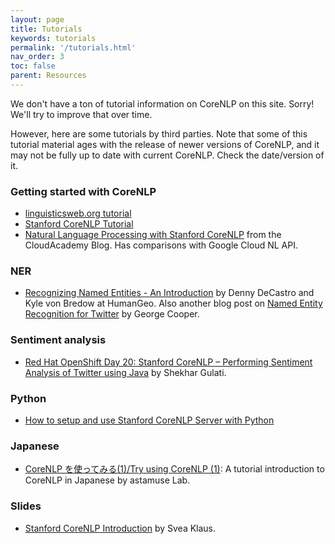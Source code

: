 ```yaml
---
layout: page
title: Tutorials
keywords: tutorials
permalink: '/tutorials.html'
nav_order: 3
toc: false
parent: Resources
---
```


We don't have a ton of tutorial information on CoreNLP on this site. Sorry! We'll try to improve that over time.

However, here are some tutorials by third parties. Note that some of this tutorial material ages with the release of newer versions of CoreNLP, and it may not be fully up to date with current CoreNLP. Check the date/version of it.

### Getting started with CoreNLP

* [linguisticsweb.org tutorial](http://www.linguisticsweb.org/doku.php?id=linguisticsweb:tutorials:linguistics_tutorials:automaticannotation:stanford_core_nlp)
* [Stanford CoreNLP Tutorial](https://interviewbubble.com/stanford-corenlp-tutorial/)
* [Natural Language Processing with Stanford CoreNLP](https://cloudacademy.com/blog/natural-language-processing-stanford-corenlp-2/) from the CloudAcademy Blog. Has comparisons with Google Cloud NL API.

### NER

* [Recognizing Named Entities - An Introduction](http://blog.thehumangeo.com/ner-intro.html) by Denny DeCastro and Kyle von Bredow at HumanGeo.  Also another blog post on [Named Entity Recognition for Twitter](http://blog.thehumangeo.com/twitter-ner.html) by George Cooper.

### Sentiment analysis

* [Red Hat OpenShift Day 20: Stanford CoreNLP – Performing Sentiment Analysis of Twitter using Java](https://blog.openshift.com/day-20-stanford-corenlp-performing-sentiment-analysis-of-twitter-using-java/) by Shekhar Gulati.

### Python

* [How to setup and use Stanford CoreNLP Server with Python](https://www.khalidalnajjar.com/setup-use-stanford-corenlp-server-python/)

### Japanese

* [CoreNLP を使ってみる(1)/Try using CoreNLP (1)](http://lab.astamuse.co.jp/entry/corenlp1): A tutorial introduction to CoreNLP in Japanese by astamuse Lab.

### Slides

* [Stanford CoreNLP Introduction](http://www.sfs.uni-tuebingen.de/~keberle/NLPTools/presentations/CoreNLP/CoreNLP_introduction.pdf) by Svea Klaus.
